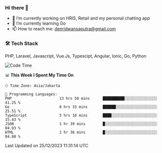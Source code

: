 ### Hi there 👋

- 🔭 I’m currently working on HRIS, Retail and my personal chatting app
- 🌱 I’m currently learning Go
- 📫 How to reach me: denridwansaputra@gmail.com


### 🛠 Tech Stack
PHP, Laravel, Javascript, Vue.Js, Typescipt, Angular, Ionic, Go, Python


<!--START_SECTION:waka-->
![Code Time](http://img.shields.io/badge/Code%20Time-4%2C036%20hrs%201%20min-blue)

📊 **This Week I Spent My Time On** 

```text
🕑︎ Time Zone: Asia/Jakarta

💬 Programming Languages: 
PHP                      13 hrs 50 mins      ██████████░░░░░░░░░░░░░░░   41.25 % 
Go                       8 hrs 33 mins       ██████░░░░░░░░░░░░░░░░░░░   25.51 % 
TypeScript               5 hrs 10 mins       ████░░░░░░░░░░░░░░░░░░░░░   15.43 % 
JSON                     1 hr 39 mins        █░░░░░░░░░░░░░░░░░░░░░░░░   04.93 % 
HTML                     1 hr 36 mins        █░░░░░░░░░░░░░░░░░░░░░░░░   04.80 % 
```


 Last Updated on 25/12/2023 11:31:14 UTC
<!--END_SECTION:waka-->

